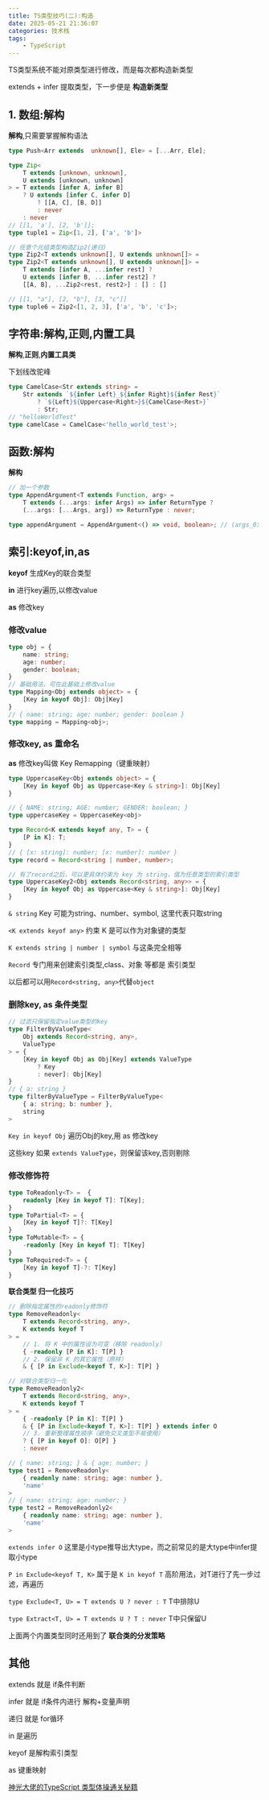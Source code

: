 ```yaml
---
title: TS类型技巧(二):构造
date: 2025-05-21 21:36:07
categories: 技术栈
tags: 
    - TypeScript
---
```


TS类型系统不能对原类型进行修改，而是每次都构造新类型

extends + infer 提取类型，下一步便是 __构造新类型__

## 1. 数组:解构

__解构__,只需要掌握解构语法

```ts
type Push<Arr extends  unknown[], Ele> = [...Arr, Ele];
```

```ts
type Zip<
    T extends [unknown, unknown],
    U extends [unknown, unknown]
> = T extends [infer A, infer B]
    ? U extends [infer C, infer D]
        ? [[A, C], [B, D]]
        : never
    : never
// [[1, 'a'], [2, 'b']];
type tuple1 = Zip<[1, 2], ['a', 'b']> 
```

```ts
// 任意个元组类型构造Zip2(递归)
type Zip2<T extends unknown[], U extends unknown[]> =
type Zip2<T extends unknown[], U extends unknown[]> =
    T extends [infer A, ...infer rest] ?
    U extends [infer B, ...infer rest2] ?
    [[A, B], ...Zip2<rest, rest2>] : [] : []

// [[1, "a"], [2, "b"], [3, "c"]]
type tuple6 = Zip2<[1, 2, 3], ['a', 'b', 'c']>;

```

## 字符串:解构,正则,内置工具

__解构__,__正则__,__内置工具类__

下划线改驼峰
```ts
type CamelCase<Str extends string> = 
    Str extends `${infer Left}_${infer Right}${infer Rest}`
        ? `${Left}${Uppercase<Right>}${CamelCase<Rest>}`
        : Str;
// "helloWorldTest"
type camelCase = CamelCase<'hello_world_test'>;
```

## 函数:解构

__解构__

```ts
// 加一个参数
type AppendArgument<T extends Function, arg> =
    T extends (...args: infer Args) => infer ReturnType ?
    (...args: [...Args, arg]) => ReturnType : never;

type appendArgument = AppendArgument<() => void, boolean>; // (args_0: boolean) => void
```

## 索引:keyof,in,as

__keyof__ 生成Key的联合类型

__in__ 进行key遍历,以修改value

__as__ 修改key

### 修改value

```ts
type obj = {
    name: string;
    age: number;
    gender: boolean;
}
// 基础用法，可在此基础上修改value
type Mapping<Obj extends object> = { 
    [Key in keyof Obj]: Obj[Key]
}
// { name: string; age: number; gender: boolean }
type mapping = Mapping<obj>;
```

### 修改key, as 重命名

__as__ 修改key叫做 Key Remapping（键重映射）

```ts 
type UppercaseKey<Obj extends object> = { 
    [Key in keyof Obj as Uppercase<Key & string>]: Obj[Key]
}

// { NAME: string; AGE: number; GENDER: boolean; }
type uppercaseKey = UppercaseKey<obj>

type Record<K extends keyof any, T> = {
    [P in K]: T;
}
// { [x: string]: number; [x: number]: number }
type record = Record<string | number, number>;

// 有了record之后，可以更具体约束为 key 为 string，值为任意类型的索引类型
type UppercaseKey2<Obj extends Record<string, any>> = { 
    [Key in keyof Obj as Uppercase<Key & string>]: Obj[Key]
}
```
`& string` Key 可能为string、number、symbol, 这里代表只取string

`<K extends keyof any>`  约束 K 是可以作为对象键的类型

`K extends string | number | symbol` 与这条完全相等

`Record` 专门用来创建索引类型,class、对象 等都是 索引类型

以后都可以用`Record<string, any>`代替`object`

### 删除key, as 条件类型

```ts
// 过滤只保留指定value类型的key
type FilterByValueType<
    Obj extends Record<string, any>,
    ValueType
> = {
    [Key in keyof Obj as Obj[Key] extends ValueType
        ? Key
        : never]: Obj[Key]
}
// { a: string }
type filterByValueType = FilterByValueType<
    { a: string; b: number },
    string
>
```
`Key in keyof Obj` 遍历Obj的key,用 as 修改key

这些key 如果 `extends ValueType`，则保留该key,否则剔除

### 修改修饰符

```ts
type ToReadonly<T> =  {
    readonly [Key in keyof T]: T[Key];
}
type ToPartial<T> = {
    [Key in keyof T]?: T[Key]
}
type ToMutable<T> = {
    -readonly [Key in keyof T]: T[Key]
}
type ToRequired<T> = {
    [Key in keyof T]-?: T[Key]
}
```

__联合类型 归一化技巧__
```ts
// 删除指定属性的readonly修饰符
type RemoveReadonly<
    T extends Record<string, any>,
    K extends keyof T
> =
    // 1. 将 K 中的属性设为可变（移除 readonly）
    { -readonly [P in K]: T[P] }
    // 2. 保留非 K 的其它属性（原样）
    & { [P in Exclude<keyof T, K>]: T[P] }

// 对联合类型归一化
type RemoveReadonly2<
    T extends Record<string, any>,
    K extends keyof T
> =
    { -readonly [P in K]: T[P] }
    & { [P in Exclude<keyof T, K>]: T[P] } extends infer O
    // 3. 重新整理属性顺序（避免交叉类型不易使用）
    ? { [P in keyof O]: O[P] }
    : never

// { name: string; } & { age: number; }
type test1 = RemoveReadonly<
    { readonly name: string; age: number },
    'name'
>
// { name: string; age: number; }
type test2 = RemoveReadonly2<
    { readonly name: string; age: number },
    'name'
>

```

`extends infer O` 这里是小type推导出大type，而之前常见的是大type中infer提取小type

`P in Exclude<keyof T, K>` 属于是 `K in keyof T` 高阶用法，对T进行了先一步过滤，再遍历

`type Exclude<T, U> = T extends U ? never : T` T中排除U

`type Extract<T, U> = T extends U ? T : never` T中只保留U

上面两个内置类型同时还用到了 __联合类的分发策略__ 

## 其他

extends 就是 if条件判断

infer 就是 if条件内进行 解构+变量声明

递归 就是 for循环

in 是遍历

keyof 是解构索引类型

as 键重映射

[神光大佬的TypeScript 类型体操通关秘籍](https://juejin.cn/book/7047524421182947366/section/7048282176701333508)

